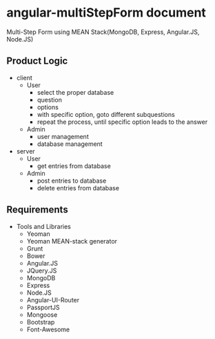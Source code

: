 angular-multiStepForm document
=====================

Multi-Step Form using MEAN Stack(MongoDB, Express, Angular.JS, Node.JS)

## Product Logic
* client
    * User
        * select the proper database
        * question
        * options
        * with specific option, goto different subquestions
        * repeat the process, until specific option leads to the answer
    * Admin
        * user management
        * database management
* server
    * User
        * get entries from database
    * Admin
        * post entries to database
        * delete entries from database

## Requirements
* Tools and Libraries
    * Yeoman
    * Yeoman MEAN-stack generator
    * Grunt
    * Bower
    * Angular.JS
    * JQuery.JS
    * MongoDB
    * Express
    * Node.JS
    * Angular-UI-Router
    * PassportJS
    * Mongoose
    * Bootstrap
    * Font-Awesome

